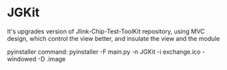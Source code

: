# JGKit
It's upgrades version of Jlink-Chip-Test-ToolKit repository,  using MVC design, which control the view better, and insulate the view and the module

pyinstaller command:
    pyinstaller -F main.py -n JGKit -i exchange.ico -windowed -D .image

